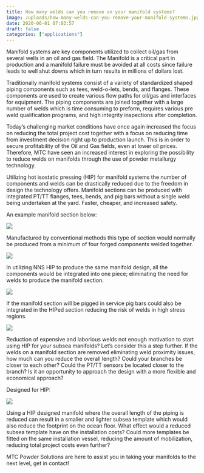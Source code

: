 ```yaml
---
title: How many welds can you remove on your manifold systems?
image: /uploads/how-many-welds-can-you-remove-your-manifold-systems.jpg
date: 2020-06-01 07:03:57
draft: false
categories: ["applications"]
---
```

Manifold systems are key components utilized to collect oil/gas from several wells in an oil and gas field. The Manifold is a critical part in production and a manifold failure must be avoided at all costs since failure leads to well shut downs which in turn results in millions of dollars lost.

Traditionally manifold systems consist of a variety of standardized shaped piping components such as tees, weld-o-lets, bends, and flanges. These components are used to create various flow paths for oil/gas and interfaces for equipment. The piping components are joined together with a large number of welds which is time consuming to preform, requires various pre weld qualification programs, and high integrity inspections after completion.

Today’s challenging market conditions have once again increased the focus on reducing the total project cost together with a focus on reducing time from investment decision right up to production launch. This is in order to secure profitability of the Oil and Gas fields, even at lower oil prices. Therefore, MTC have seen an increased interest in exploring the possibility to reduce welds on manifolds through the use of powder metallurgy technology.

Utilizing hot isostatic pressing (HIP) for manifold systems the number of components and welds can be drastically reduced due to the freedom in design the technology offers. Manifold sections can be produced with integrated PT/TT flanges, tees, bends, and pig bars without a single weld being undertaken at the yard. Faster, cheaper, and increased safety.

An example manifold section below:

![](/uploads/manifold-forged-2.jpg)

Manufactured by conventional methods this type of section would normally be produced from a minimum of four forged components welded together.

![](/uploads/manifold-forged.jpg)

In utilizing NNS HIP to produce the same manifold design, all the components would be integrated into one piece; eliminating the need for welds to produce the manifold section.

![](/uploads/manifold-HIPed.jpg)

If the manifold section will be pigged in service pig bars could also be integrated in the HIPed section reducing the risk of welds in high stress regions.

![](/uploads/pigbar.png)

Reduction of expensive and laborious welds not enough motivation to start using HIP for your subsea manifolds? Let’s consider this a step further. If the welds on a manifold section are removed eliminating weld proximity issues, how much can you reduce the overall length? Could your branches be closer to each other? Could the PT/TT sensors be located closer to the branch? Is it an opportunity to approach the design with a more flexible and economical approach?

Designed for HIP:

![](/uploads/reduced.jpg)

Using a HIP designed manifold where the overall length of the piping is reduced can result in a smaller and lighter subsea template which would also reduce the footprint on the ocean floor. What effect would a reduced subsea template have on the installation costs? Could more templates be fitted on the same installation vessel, reducing the amount of mobilization, reducing total project costs even further?

MTC Powder Solutions are here to assist you in taking your manifolds to the next level, get in contact!
